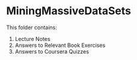 # MiningMassiveDataSets

This folder contains:

1. Lecture Notes
2. Answers to Relevant Book Exercises
3. Answers to Coursera Quizzes